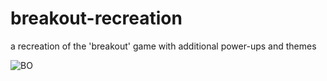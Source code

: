 # breakout-recreation
a recreation of the 'breakout' game with additional power-ups and themes

![BO](https://user-images.githubusercontent.com/93278714/180632207-9767ef9c-01f3-42b5-a540-2e3fe8db88d6.png)
